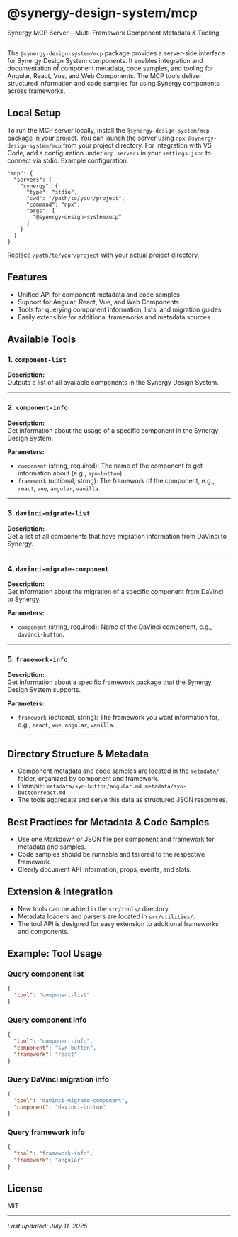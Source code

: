 # @synergy-design-system/mcp

Synergy MCP Server – Multi-Framework Component Metadata & Tooling

---

The `@synergy-design-system/mcp` package provides a server-side interface for Synergy Design System components. It enables integration and documentation of component metadata, code samples, and tooling for Angular, React, Vue, and Web Components. The MCP tools deliver structured information and code samples for using Synergy components across frameworks.

## Local Setup

To run the MCP server locally, install the `@synergy-design-system/mcp` package in your project. You can launch the server using `npx @synergy-design-system/mcp` from your project directory. For integration with VS Code, add a configuration under `mcp.servers` in your `settings.json` to connect via stdio. Example configuration:

```jsonc
"mcp": {
  "servers": {
    "synergy": {
      "type": "stdio",
      "cwd": "/path/to/your/project",
      "command": "npx",
      "args": [
        "@synergy-design-system/mcp"
      ]
    }
  }
}
```

Replace `/path/to/your/project` with your actual project directory.

## Features

- Unified API for component metadata and code samples
- Support for Angular, React, Vue, and Web Components
- Tools for querying component information, lists, and migration guides
- Easily extensible for additional frameworks and metadata sources

## Available Tools

### 1. `component-list`

**Description:**  
Outputs a list of all available components in the Synergy Design System.

---

### 2. `component-info`

**Description:**  
Get information about the usage of a specific component in the Synergy Design System.

**Parameters:**
- `component` (string, required): The name of the component to get information about (e.g., `syn-button`).
- `framework` (optional, string): The framework of the component, e.g., `react`, `vue`, `angular`, `vanilla`.

---

### 3. `davinci-migrate-list`

**Description:**  
Get a list of all components that have migration information from DaVinci to Synergy.

---

### 4. `davinci-migrate-component`

**Description:**  
Get information about the migration of a specific component from DaVinci to Synergy.

**Parameters:**
- `component` (string, required): Name of the DaVinci component, e.g., `davinci-button`.

---

### 5. `framework-info`

**Description:**  
Get information about a specific framework package that the Synergy Design System supports.

**Parameters:**
- `framework` (optional, string): The framework you want information for, e.g., `react`, `vue`, `angular`, `vanilla`.

---

## Directory Structure & Metadata

- Component metadata and code samples are located in the `metadata/` folder, organized by component and framework.
- Example: `metadata/syn-button/angular.md`, `metadata/syn-button/react.md`
- The tools aggregate and serve this data as structured JSON responses.

## Best Practices for Metadata & Code Samples

- Use one Markdown or JSON file per component and framework for metadata and samples.
- Code samples should be runnable and tailored to the respective framework.
- Clearly document API information, props, events, and slots.

## Extension & Integration

- New tools can be added in the `src/tools/` directory.
- Metadata loaders and parsers are located in `src/utilities/`.
- The tool API is designed for easy extension to additional frameworks and components.

## Example: Tool Usage

### Query component list
```json
{
  "tool": "component-list"
}
```

### Query component info
```json
{
  "tool": "component-info",
  "component": "syn-button",
  "framework": "react"
}
```

### Query DaVinci migration info
```json
{
  "tool": "davinci-migrate-component",
  "component": "davinci-button"
}
```

### Query framework info
```json
{
  "tool": "framework-info",
  "framework": "angular"
}
```

## License
MIT

---

*Last updated: July 11, 2025*

